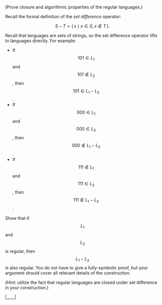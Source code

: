 (Prove closure and algorithmic properties of the regular languages.)

Recall the formal definition of the _set difference_ operator:

$$
S - T = \{\, x \mid x \in S, x \notin T \,\}.
$$

Recall that languages are sets of strings, so the set difference operator lifts to languages directly. For example:

+   If $$101 \in L_1$$ and $$101 \notin L_2$$, then $$101 \in L_1 - L_2$$.
+   If $$000 \in L_1$$ and $$000 \in L_2$$, then $$000 \notin L_1 - L_2$$.
+   If $$111 \notin L_1$$ and $$111 \in L_2$$, then $$111 \notin L_1 - L_2$$.

Show that if $$L_1$$ and $$L_2$$ is regular, then $$L_1 - L_2$$ is also regular. You do not have to give a fully-symbolic proof, but your argument should cover all relevant details of the construction.

(_Hint_: utilize the fact that regular languages are closed under set difference in your construction.)

|____|
